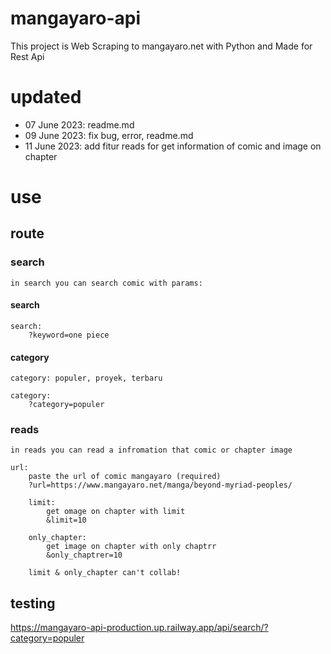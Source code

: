 # mangayaro-api

This project is Web Scraping to mangayaro.net with Python and Made for Rest Api

# updated

- 07 June 2023: readme.md
- 09 June 2023: fix bug, error, readme.md
- 11 June 2023: add fitur reads for get information of comic and image on chapter
# use

## route
### search
```in search you can search comic with params:```
#### search
```
search:
    ?keyword=one piece
```
#### category
```category: populer, proyek, terbaru```
```
category:
    ?category=populer
```
### reads
```in reads you can read a infromation that comic or chapter image```
```
url:
    paste the url of comic mangayaro (required)
    ?url=https://www.mangayaro.net/manga/beyond-myriad-peoples/
    
    limit:
        get omage on chapter with limit
        &limit=10
        
    only_chapter:
        get image on chapter with only chaptrr
        &only_chaptrer=10
    
    limit & only_chapter can't collab!
```

## testing

<a href="https://mangayaro-api-production.up.railway.app/api/search/?category=populer">https://mangayaro-api-production.up.railway.app/api/search/?category=populer</a>
